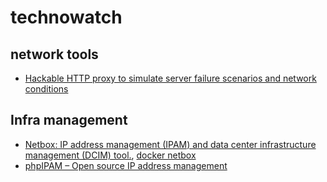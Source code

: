 # technowatch

## network tools

- [Hackable HTTP proxy to simulate server failure scenarios and network conditions](https://github.com/canalplus/toxy)

## Infra management
- [Netbox: IP address management (IPAM) and data center infrastructure management (DCIM) tool.](https://github.com/digitalocean/netbox), [docker netbox](https://github.com/ninech/netbox-docker)
- [phpIPAM – Open source IP address management](https://phpipam.net/)
